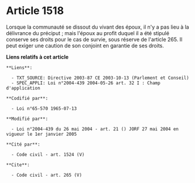 # Article 1518

Lorsque la communauté se dissout du vivant des époux, il n'y a pas lieu à la délivrance du préciput ; mais l'époux au profit
duquel il a été stipulé conserve ses droits pour le cas de survie, sous réserve de l'article 265. Il peut exiger une caution
de son conjoint en garantie de ses droits.

**Liens relatifs à cet article**

	**Liens**:

	  - TXT_SOURCE: Directive 2003-87 CE 2003-10-13 (Parlement et Conseil)
	  - SPEC_APPLI: Loi n°2004-439 2004-05-26 art. 32 I : Champ d'application

	**Codifié par**:

	  - Loi n°65-570 1965-07-13

	**Modifié par**:

	  - Loi n°2004-439 du 26 mai 2004 - art. 21 () JORF 27 mai 2004 en vigueur le 1er janvier 2005

	**Cité par**:

	  - Code civil - art. 1524 (V)

	**Cite**:

	  - Code civil - art. 265 (V)
